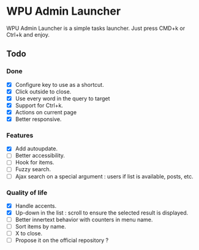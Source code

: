 # WPU Admin Launcher

WPU Admin Launcher is a simple tasks launcher. Just press CMD+k or Ctrl+k and enjoy.

## Todo

### Done

- [x] Configure key to use as a shortcut.
- [x] Click outside to close.
- [x] Use every word in the query to target
- [x] Support for Ctrl+k.
- [x] Actions on current page
- [x] Better responsive.

### Features

- [x] Add autoupdate.
- [ ] Better accessibility.
- [ ] Hook for items.
- [ ] Fuzzy search.
- [ ] Ajax search on a special argument : users if list is available, posts, etc.

### Quality of life

- [x] Handle accents.
- [x] Up-down in the list : scroll to ensure the selected result is displayed.
- [ ] Better innertext behavior with counters in menu name.
- [ ] Sort items by name.
- [ ] X to close.
- [ ] Propose it on the official repository ?
